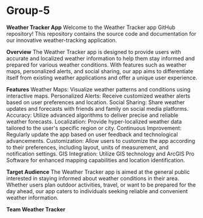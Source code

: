 # Group-5
**Weather Tracker App**
Welcome to the Weather Tracker app GitHub repository! This repository contains the source code and documentation for our innovative weather-tracking application.


**Overview**
The Weather Tracker app is designed to provide users with accurate and localized weather information to help them stay informed and prepared for various weather conditions. With features such as weather maps, personalized alerts, and social sharing, our app aims to differentiate itself from existing weather applications and offer a unique user experience.


**Features**
Weather Maps: Visualize weather patterns and conditions using interactive maps.
Personalized Alerts: Receive customized weather alerts based on user preferences and location.
Social Sharing: Share weather updates and forecasts with friends and family on social media platforms.
Accuracy: Utilize advanced algorithms to deliver precise and reliable weather forecasts.
Localization: Provide hyper-localized weather data tailored to the user's specific region or city.
Continuous Improvement: Regularly update the app based on user feedback and technological advancements.
Customization: Allow users to customize the app according to their preferences, including layout, units of measurement, and notification settings.
GIS Integration: Utilize GIS technology and ArcGIS Pro Software for enhanced mapping capabilities and location identification.

**Target Audience**
The Weather Tracker app is aimed at the general public interested in staying informed about weather conditions in their area. Whether users plan outdoor activities, travel, or want to be prepared for the day ahead, our app caters to individuals seeking reliable and convenient weather information.

**Team Weather Tracker**
